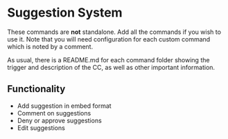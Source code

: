 # Suggestion System
These commands are **not** standalone. Add all the commands if you wish to use it. Note that you will need configuration for each custom command which is noted by a comment.

As usual, there is a README.md for each command folder showing the trigger and description of the CC, as well as other important information.

## Functionality
* Add suggestion in embed format
* Comment on suggestions
* Deny or approve suggestions
* Edit suggestions
